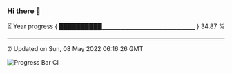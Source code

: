 ### Hi there 👋

⏳ Year progress { ██████████▁▁▁▁▁▁▁▁▁▁▁▁▁▁▁▁▁▁▁▁ } 34.87 %

---

⏰ Updated on Sun, 08 May 2022 06:16:26 GMT

![Progress Bar CI](https://github.com/liununu/liununu/workflows/Progress%20Bar%20CI/badge.svg)
